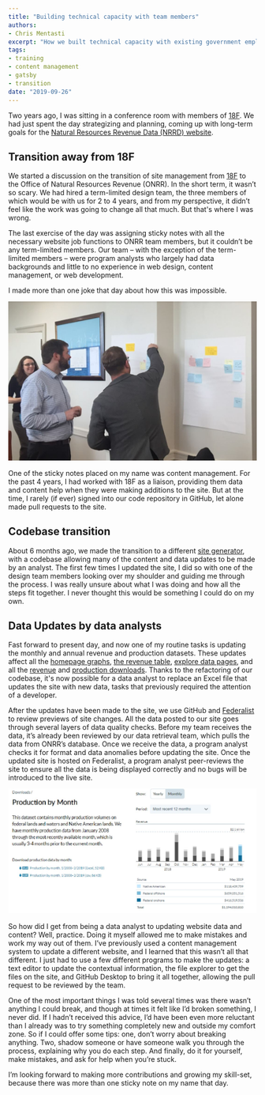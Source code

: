 ```yaml
---
title: "Building technical capacity with team members"
authors:
- Chris Mentasti
excerpt: "How we built technical capacity with existing government employees after our open-data site transition" 
tags:
- training
- content management
- gatsby
- transition
date: "2019-09-26"
---
```


Two years ago, I was sitting in a conference room with members of [18F](https://18f.gsa.gov/). We had just spent the day strategizing and planning, coming up with long-term goals for the [Natural Resources Revenue Data (NRRD) website](https://revenuedata.doi.gov).

## Transition away from 18F

We started a discussion on the transition of site management from [18F](https://18f.gsa.gov/) to the Office of Natural Resources Revenue (ONRR). In the short term, it wasn’t so scary. We had hired a term-limited design team, the three members of which would be with us for 2 to 4 years, and from my perspective, it didn’t feel like the work was going to change all that much. But that's where I was wrong.

The last exercise of the day was assigning sticky notes with all the necessary website job functions to ONRR team members, but it couldn’t be any term-limited members. Our team – with the exception of the term-limited members – were program analysts who largely had data backgrounds and little to no experience in web design, content management, or web development.

I made more than one joke that day about how this was impossible.

![team members standing at a wall of sticky notes that contain job tasks to be performed by internal team members](./sticky-notes-image.JPG)

One of the sticky notes placed on my name was content management. For the past 4 years, I had worked with 18F as a liaison, providing them data and content help when they were making additions to the site. But at the time, I rarely (if ever) signed into our code repository in GitHub, let alone made pull requests to the site.

## Codebase transition
About 6 months ago, we made the transition to a different [site generator](https://revenuedata.doi.gov/blog/homepage-revamp-part-two/), with a codebase allowing many of the content and data updates to be made by an analyst. The first few times I updated the site, I did so with one of the design team members looking over my shoulder and guiding me through the process. I was really unsure about what I was doing and how all the steps fit together. I never thought this would be something I could do on my own.

## Data Updates by data analysts
Fast forward to present day, and now one of my routine tasks is updating the monthly and annual revenue and production datasets. These updates affect all the [homepage graphs](https://revenuedata.doi.gov/), [the revenue table](https://revenuedata.doi.gov/explore/revenue/), [explore data pages](https://revenuedata.doi.gov/explore/), and all the [revenue](https://revenuedata.doi.gov/downloads/federal-revenue-by-location/) and [production downloads](https://revenuedata.doi.gov/downloads/federal-production/). Thanks to the refactoring of our codebase, it's now possible for a data analyst to replace an Excel file that updates the site with new data,  tasks that previously required the attention of a developer.

After the updates have been made to the site, we use GitHub and [Federalist](https://federalist.18f.gov/) to review previews of site changes. All the data posted to our site goes through several layers of data quality checks. Before my team receives the data, it’s already been reviewed by our data retrieval team, which pulls the data from ONRR’s database. Once we receive the data, a program analyst checks it for format and data anomalies before updating the site. Once the updated site is hosted on Federalist, a program analyst peer-reviews the site to ensure all the data is being displayed correctly and no bugs will be introduced to the live site.

![Image of a chart of natural resource revenue and production downloads on the Natural Resources Revenue Data website](homepage-and-downloads-pages.JPG)

So how did I get from being a data analyst to updating website data and content? Well, practice. Doing it myself allowed me to make mistakes and work my way out of them. I’ve previously used a content management system to update a different website, and I learned that this wasn’t all that different. I just had to use a few different programs to make the updates: a text editor to update the contextual information, the file explorer to get the files on the site, and GitHub Desktop to bring it all together, allowing the pull request to be reviewed by the team.

One of the most important things I was told several times was there wasn’t anything I could break, and though at times it felt like I’d broken something, I never did. If I hadn’t received this advice, I’d have been even more reluctant than I already was to try something completely new and outside my comfort zone. So if I could offer some tips: one, don’t worry about breaking anything. Two, shadow someone or have someone walk you through the process, explaining why you do each step. And finally, do it for yourself, make mistakes, and ask for help when you’re stuck.

I’m looking forward to making more contributions and growing my skill-set, because there was more than one sticky note on my name that day.
